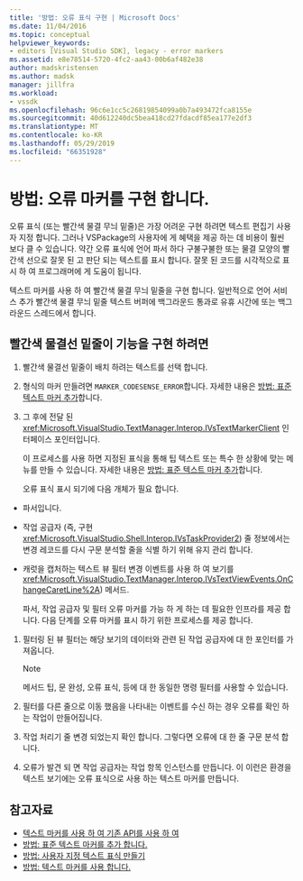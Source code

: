 ```yaml
---
title: '방법: 오류 표식 구현 | Microsoft Docs'
ms.date: 11/04/2016
ms.topic: conceptual
helpviewer_keywords:
- editors [Visual Studio SDK], legacy - error markers
ms.assetid: e8e78514-5720-4fc2-aa43-00b6af482e38
author: madskristensen
ms.author: madsk
manager: jillfra
ms.workload:
- vssdk
ms.openlocfilehash: 96c6e1cc5c26819854099a0b7a493472fca8155e
ms.sourcegitcommit: 40d612240dc5bea418cd27fdacdf85ea177e2df3
ms.translationtype: MT
ms.contentlocale: ko-KR
ms.lasthandoff: 05/29/2019
ms.locfileid: "66351928"
---
```

# <a name="how-to-implement-error-markers"></a>방법: 오류 마커를 구현 합니다.
오류 표식 (또는 빨간색 물결 무늬 밑줄)은 가장 어려운 구현 하려면 텍스트 편집기 사용자 지정 합니다. 그러나 VSPackage의 사용자에 게 혜택을 제공 하는 데 비용이 훨씬 보다 클 수 있습니다. 약간 오류 표식에 언어 파서 하다 구불구불한 또는 물결 모양의 빨간색 선으로 잘못 된 고 판단 되는 텍스트를 표시 합니다. 잘못 된 코드를 시각적으로 표시 하 여 프로그래머에 게 도움이 됩니다.

 텍스트 마커를 사용 하 여 빨간색 물결 무늬 밑줄을 구현 합니다. 일반적으로 언어 서비스 추가 빨간색 물결 무늬 밑줄 텍스트 버퍼에 백그라운드 통과로 유휴 시간에 또는 백그라운드 스레드에서 합니다.

## <a name="to-implement-the-red-wavy-underline-feature"></a>빨간색 물결선 밑줄이 기능을 구현 하려면

1. 빨간색 물결선 밑줄이 배치 하려는 텍스트를 선택 합니다.

2. 형식의 마커 만들려면 `MARKER_CODESENSE_ERROR`합니다. 자세한 내용은 [방법: 표준 텍스트 마커 추가](../extensibility/how-to-add-standard-text-markers.md)합니다.

3. 그 후에 전달 된 <xref:Microsoft.VisualStudio.TextManager.Interop.IVsTextMarkerClient> 인터페이스 포인터입니다.

   이 프로세스를 사용 하면 지정된 표식을 통해 팁 텍스트 또는 특수 한 상황에 맞는 메뉴를 만들 수 있습니다. 자세한 내용은 [방법: 표준 텍스트 마커 추가](../extensibility/how-to-add-standard-text-markers.md)합니다.

   오류 표식 표시 되기에 다음 개체가 필요 합니다.

- 파서입니다.

- 작업 공급자 (즉, 구현 <xref:Microsoft.VisualStudio.Shell.Interop.IVsTaskProvider2>) 줄 정보에서는 변경 레코드를 다시 구문 분석할 줄을 식별 하기 위해 유지 관리 합니다.

- 캐럿을 캡처하는 텍스트 뷰 필터 변경 이벤트를 사용 하 여 보기를 <xref:Microsoft.VisualStudio.TextManager.Interop.IVsTextViewEvents.OnChangeCaretLine%2A>) 메서드.

  파서, 작업 공급자 및 필터 오류 마커를 가능 하 게 하는 데 필요한 인프라를 제공 합니다. 다음 단계를 오류 마커를 표시 하기 위한 프로세스를 제공 합니다.

1. 필터링 된 뷰 필터는 해당 보기의 데이터와 관련 된 작업 공급자에 대 한 포인터를 가져옵니다.

    > [!NOTE]
    > 메서드 팁, 문 완성, 오류 표식, 등에 대 한 동일한 명령 필터를 사용할 수 있습니다.

2. 필터를 다른 줄으로 이동 했음을 나타내는 이벤트를 수신 하는 경우 오류를 확인 하는 작업이 만들어집니다.

3. 작업 처리기 줄 변경 되었는지 확인 합니다. 그렇다면 오류에 대 한 줄 구문 분석 합니다.

4. 오류가 발견 되 면 작업 공급자는 작업 항목 인스턴스를 만듭니다. 이 이런은 환경을 텍스트 보기에는 오류 표식으로 사용 하는 텍스트 마커를 만듭니다.

## <a name="see-also"></a>참고자료
- [텍스트 마커를 사용 하 여 기존 API를 사용 하 여](../extensibility/using-text-markers-with-the-legacy-api.md)
- [방법: 표준 텍스트 마커를 추가 합니다.](../extensibility/how-to-add-standard-text-markers.md)
- [방법: 사용자 지정 텍스트 표식 만들기](../extensibility/how-to-create-custom-text-markers.md)
- [방법: 텍스트 마커를 사용 합니다.](../extensibility/how-to-use-text-markers.md)
